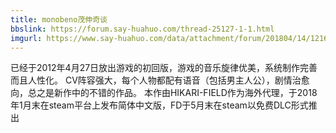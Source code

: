 ```yaml
---
title: monobeno茂伸奇谈
bbslink: https://forum.say-huahuo.com/thread-25127-1-1.html
imgurl: https://www.say-huahuo.com/data/attachment/forum/201804/14/121653pj1g0q1t9lqjxxd5.jpg
---
```


已经于2012年4月27日放出游戏的初回版，游戏的音乐旋律优美，系统制作完善而且人性化。
CV阵容强大，每个人物都配有语音（包括男主人公），剧情治愈向，总之是新作中的不错的作品。
本作由HIKARI-FIELD作为海外代理，于2018年1月末在steam平台上发布简体中文版，FD于5月末在steam以免费DLC形式推出<!--more-->
